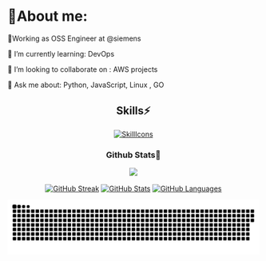 # 🔬About me:

🏢Working as OSS Engineer at @siemens

🌱 I’m currently learning: 
DevOps

👯 I’m looking to collaborate on : 
AWS projects

💬 Ask me about: 
Python, JavaScript, Linux , GO

<div align='center'>

## Skills⚡
[![SkillIcons](https://skillicons.dev/icons?i=js,html,css,linux,py,go,aws,docker,kubernetes,jenkins,azure)](https://skillicons.dev)<br/>

<div align='center'>

### Github Stats🔖
  
[![](https://komarev.com/ghpvc/?username=anujkumar1793&style=flat-square&color=C691E9)](https://github.com/antonkomarev/github-profile-views-counter)

</div>

[![GitHub Streak](https://github-readme-streak-stats.herokuapp.com?user=anujkumar1793&theme=material-palenight&hide_border=true)](https://git.io/streak-stats)
[![GitHub Stats](https://github-readme-stats.vercel.app/api?username=anujkumar1793&show_icons=true&hide_border=true&theme=material-palenight&count_private=true)](https://github.com/anuraghazra/github-readme-stats)
[![GitHub Languages](https://github-readme-stats.vercel.app/api/top-langs/?&username=anujkumar1793&layout=compact&hide_border=true&langs_count=8&theme=material-palenight)](https://github.com/anuraghazra/github-readme-stats)

</div>

<p align="center">
 <img width="1000" src="github-snake.svg" alt="snake"/>
</p>

